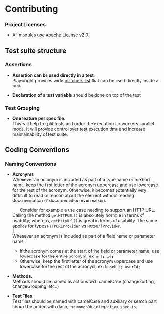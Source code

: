 # Contributing

### Project Licenses

- All modules use [Apache License v2.0](LICENSE.md).

## Test suite structure

### Assertions

* **Assertion can be used directly in a test.**  
  Playwright provides wide [matchers list](https://playwright.dev/docs/test-assertions) that can be used directly inside a test.
  


* **Declaration of a test variable** should be done on top of the test

### Test Grouping

* **One feature per spec file.**  
This will help to split tests and order the execution for workers parallel mode. It will provide control over test execution time and increase maintainability of test suite.


## Coding Conventions

### Naming Conventions

* **Acronyms**  
  Whenever an acronym is included as part of a type name or method name, keep the first
  letter of the acronym uppercase and use lowercase for the rest of the acronym. Otherwise,
  it becomes potentially very difficult to read or reason about the element without
  reading documentation (if documentation even exists).

  &nbsp;&nbsp;&nbsp;&nbsp;&nbsp;&nbsp;Consider for example a use case needing to support an HTTP URL. Calling the method
  `getHTTPURL()` is absolutely horrible in terms of usability; whereas, `getHttpUrl()` is
  great in terms of usability. The same applies for types `HTTPURLProvider` vs
  `HttpUrlProvider`.  
  |  
  Whenever an acronym is included as part of a field name or parameter name:
  * If the acronym comes at the start of the field or parameter name, use lowercase for the entire acronym, ex: `url; id;`
  * Otherwise, keep the first letter of the acronym uppercase and use lowercase for the rest of the acronym, ex: `baseUrl; userId;`


* **Methods.**   
  Methods should be named as actions with camelCase (changeSorting, changeGrouping, etc..)


* **Test Files.**   
  Test files should be named with camelCase and auxiliary or search part should be added with dash, ex: `mongoDb-integration.spec.ts;`
